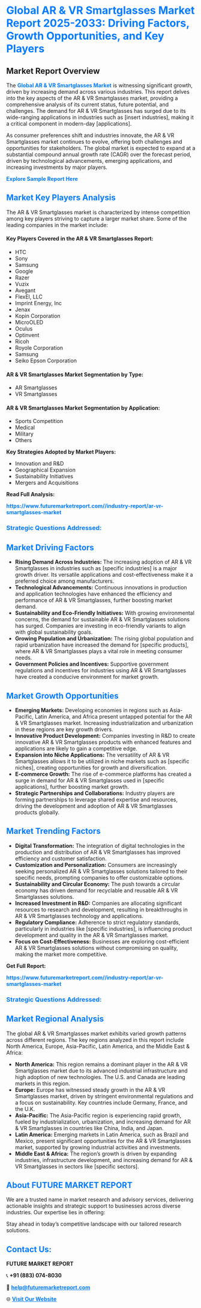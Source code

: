 <h1 style="color: #007BFF;">Global AR & VR Smartglasses Market Report 2025-2033: Driving Factors, Growth Opportunities, and Key Players</h1>

<section id="overview">
<h2>Market Report Overview</h2>
<p>The <a href="https://www.futuremarketreport.com//industry-report/ar-vr-smartglasses-market" style="color: #007BFF; text-decoration: none;"><strong>Global AR & VR Smartglasses Market</strong></a> is witnessing significant growth, driven by increasing demand across various industries. This report delves into the key aspects of the AR & VR Smartglasses market, providing a comprehensive analysis of its current status, future potential, and challenges. The demand for AR & VR Smartglasses has surged due to its wide-ranging applications in industries such as [insert industries], making it a critical component in modern-day [applications].</p>
<p>As consumer preferences shift and industries innovate, the AR & VR Smartglasses market continues to evolve, offering both challenges and opportunities for stakeholders. The global market is expected to expand at a substantial compound annual growth rate (CAGR) over the forecast period, driven by technological advancements, emerging applications, and increasing investments by major players.</p>
</section>

<section id="overview">
<p><a href="https://www.futuremarketreport.com//request-sample/reportId=91039" style="color: #007BFF; text-decoration: none;"><strong>Explore Sample Report Here</strong></a></p>
</section>

<section id="key-players">
<h2 style="color: #007BFF;">Market Key Players Analysis</h2>
<p>The AR & VR Smartglasses market is characterized by intense competition among key players striving to capture a larger market share. Some of the leading companies in the market include:</p>
<h4>Key Players Covered in the AR & VR Smartglasses Report:</h4>
<ul><li>HTC</li><li>Sony</li><li>Samsung</li><li>Google</li><li>Razer</li><li>Vuzix</li><li>Avegant</li><li>FlexEl, LLC</li><li>Imprint Energy, Inc</li><li>Jenax</li><li>Kopin Corporation</li><li>MicroOLED</li><li>Oculus</li><li>Optinvent</li><li>Ricoh</li><li>Royole Corporation</li><li>Samsung</li><li>Seiko Epson Corporation</li></ul>
<h4>AR & VR Smartglasses Market Segmentation by Type:</h4>
<ul><li>AR Smartglasses</li><li>VR Smartglasses</li></ul>

<h4>AR & VR Smartglasses Market Segmentation by Application:</h4>
<ul><li>Sports Competition</li><li>Medical</li><li>Military</li><li>Others</li></ul>
<p><strong>Key Strategies Adopted by Market Players:</strong></p>
<ul>
<li>Innovation and R&D</li>
<li>Geographical Expansion</li>
<li>Sustainability Initiatives</li>
<li>Mergers and Acquisitions</li>
</ul>
</section>

<section>
<p><strong>Read Full Analysis: </strong></p><a href="https://www.futuremarketreport.com//industry-report/ar-vr-smartglasses-market" style="color: #007BFF; text-decoration: none;"><strong>https://www.futuremarketreport.com//industry-report/ar-vr-smartglasses-market</strong></a>
<h3 style="color: #007BFF;">Strategic Questions Addressed:</h3>
</section>

<section id="driving-factors">
<h2 style="color: #007BFF;">Market Driving Factors</h2>
<ul>
<li><strong>Rising Demand Across Industries:</strong> The increasing adoption of AR & VR Smartglasses in industries such as [specific industries] is a major growth driver. Its versatile applications and cost-effectiveness make it a preferred choice among manufacturers.</li>
<li><strong>Technological Advancements:</strong> Continuous innovations in production and application technologies have enhanced the efficiency and performance of AR & VR Smartglasses, further boosting market demand.</li>
<li><strong>Sustainability and Eco-Friendly Initiatives:</strong> With growing environmental concerns, the demand for sustainable AR & VR Smartglasses solutions has surged. Companies are investing in eco-friendly variants to align with global sustainability goals.</li>
<li><strong>Growing Population and Urbanization:</strong> The rising global population and rapid urbanization have increased the demand for [specific products], where AR & VR Smartglasses plays a vital role in meeting consumer needs.</li>
<li><strong>Government Policies and Incentives:</strong> Supportive government regulations and incentives for industries using AR & VR Smartglasses have created a conducive environment for market growth.</li>
</ul>
</section>

<section id="growth-opportunities">
<h2 style="color: #007BFF;">Market Growth Opportunities</h2>
<ul>
<li><strong>Emerging Markets:</strong> Developing economies in regions such as Asia-Pacific, Latin America, and Africa present untapped potential for the AR & VR Smartglasses market. Increasing industrialization and urbanization in these regions are key growth drivers.</li>
<li><strong>Innovative Product Development:</strong> Companies investing in R&D to create innovative AR & VR Smartglasses products with enhanced features and applications are likely to gain a competitive edge.</li>
<li><strong>Expansion into Niche Applications:</strong> The versatility of AR & VR Smartglasses allows it to be utilized in niche markets such as [specific niches], creating opportunities for growth and diversification.</li>
<li><strong>E-commerce Growth:</strong> The rise of e-commerce platforms has created a surge in demand for AR & VR Smartglasses used in [specific applications], further boosting market growth.</li>
<li><strong>Strategic Partnerships and Collaborations:</strong> Industry players are forming partnerships to leverage shared expertise and resources, driving the development and adoption of AR & VR Smartglasses products globally.</li>
</ul>
</section>

<section id="trending-factors">
<h2 style="color: #007BFF;">Market Trending Factors</h2>
<ul>
<li><strong>Digital Transformation:</strong> The integration of digital technologies in the production and distribution of AR & VR Smartglasses has improved efficiency and customer satisfaction.</li>
<li><strong>Customization and Personalization:</strong> Consumers are increasingly seeking personalized AR & VR Smartglasses solutions tailored to their specific needs, prompting companies to offer customizable options.</li>
<li><strong>Sustainability and Circular Economy:</strong> The push towards a circular economy has driven demand for recyclable and reusable AR & VR Smartglasses solutions.</li>
<li><strong>Increased Investment in R&D:</strong> Companies are allocating significant resources to research and development, resulting in breakthroughs in AR & VR Smartglasses technology and applications.</li>
<li><strong>Regulatory Compliance:</strong> Adherence to strict regulatory standards, particularly in industries like [specific industries], is influencing product development and quality in the AR & VR Smartglasses market.</li>
<li><strong>Focus on Cost-Effectiveness:</strong> Businesses are exploring cost-efficient AR & VR Smartglasses solutions without compromising on quality, making the market more competitive.</li>
</ul>
</section>

<section>
<p><strong>Get Full Report: </strong></p><a href="https://www.futuremarketreport.com//industry-report/ar-vr-smartglasses-market" style="color: #007BFF; text-decoration: none;"><strong>https://www.futuremarketreport.com//industry-report/ar-vr-smartglasses-market</strong></a>
<h3 style="color: #007BFF;">Strategic Questions Addressed:</h3>
</section>


<section id="regional-analysis">
<h2 style="color: #007BFF;">Market Regional Analysis</h2>
<p>The global AR & VR Smartglasses market exhibits varied growth patterns across different regions. The key regions analyzed in this report include North America, Europe, Asia-Pacific, Latin America, and the Middle East & Africa:</p>
<ul>
<li><strong>North America:</strong> This region remains a dominant player in the AR & VR Smartglasses market due to its advanced industrial infrastructure and high adoption of new technologies. The U.S. and Canada are leading markets in this region.</li>
<li><strong>Europe:</strong> Europe has witnessed steady growth in the AR & VR Smartglasses market, driven by stringent environmental regulations and a focus on sustainability. Key countries include Germany, France, and the U.K.</li>
<li><strong>Asia-Pacific:</strong> The Asia-Pacific region is experiencing rapid growth, fueled by industrialization, urbanization, and increasing demand for AR & VR Smartglasses in countries like China, India, and Japan.</li>
<li><strong>Latin America:</strong> Emerging markets in Latin America, such as Brazil and Mexico, present significant opportunities for the AR & VR Smartglasses market, supported by growing industrial activities and investments.</li>
<li><strong>Middle East & Africa:</strong> The region’s growth is driven by expanding industries, infrastructure development, and increasing demand for AR & VR Smartglasses in sectors like [specific sectors].</li>
</ul>
</section>

<footer>
<h2 style="color: #007BFF;">About FUTURE MARKET REPORT</h2>
<p>We are a trusted name in market research and advisory services, delivering actionable insights and strategic support to businesses across diverse industries. Our expertise lies in offering:</p>

<p>Stay ahead in today’s competitive landscape with our tailored research solutions.</p>

<h2 style="color: #007BFF;">Contact Us:</h2>
<p><strong>FUTURE MARKET REPORT</strong></p>
<p>📞 <strong>+91 (883) 074-8030</strong></p>
<p>📧 <strong><a href="mailto:help@futuremarketreport.com" style="color: #007BFF;">help@futuremarketreport.com</a></strong></p>
<p>🌐 <strong><a href="https://www.futuremarketreport.com/" style="color: #007BFF;">Visit Our Website</a></strong></p>
</footer>